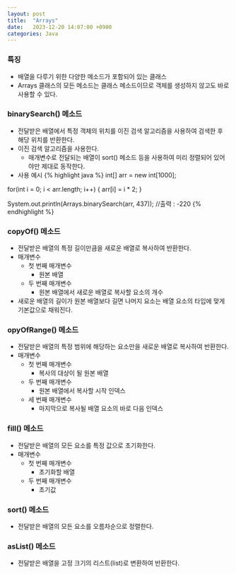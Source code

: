 ```yaml
---
layout: post
title:  "Arrays"
date:   2023-12-20 14:07:00 +0900
categories: Java
---
```


### 특징

- 배열을 다루기 위한 다양한 메소드가 포함되어 있는 클래스
- Arrays 클래스의 모든 메소드는 클래스 메소드이므로 객체를 생성하지 않고도 바로 사용할 수 있다.

### binarySearch() 메소드

- 전달받은 배열에서 특정 객체의 위치를 이진 검색 알고리즘을 사용하여 검색한 후 해당 위치를 반환한다.
- 이진 검색 알고리즘을 사용한다.
    - 매개변수로 전달되는 배열이 sort() 메소드 등을 사용하여 미리 정렬되어 있어야만 제대로 동작한다.
- 사용 예시
{% highlight java %}
int[] arr = new int[1000];

for(int i = 0; i < arr.length; i++) {
    arr[i] = i * 2;
}

System.out.println(Arrays.binarySearch(arr, 437)); //출력 : -220
{% endhighlight %}

### copyOf() 메소드

- 전달받은 배열의 특정 길이만큼을 새로운 배열로 복사하여 반환한다.
- 매개변수
    - 첫 번째 매개변수
        - 원본 배열
    - 두 번째 매개변수
        - 원본 배열에서 새로운 배열로 복사할 요소의 개수
- 새로운 배열의 길이가 원본 배열보다 길면 나머지 요소는 배열 요소의 타입에 맞게 기본값으로 채워진다.

### opyOfRange() 메소드

- 전달받은 배열의 특정 범위에 해당하는 요소만을 새로운 배열로 복사하여 반환한다.
- 매개변수
    - 첫 번째 매개변수
        - 복사의 대상이 될 원본 배열
    - 두 번째 매개변수
        - 원본 배열에서 복사할 시작 인덱스
    - 세 번째 매개변수
        - 마지막으로 복사될 배열 요소의 바로 다음 인덱스

### fill() 메소드

- 전달받은 배열의 모든 요소를 특정 값으로 초기화한다.
- 매개변수
    - 첫 번째 매개변수
        - 초기화할 배열
    - 두 번째 매개변수
        - 초기값

### sort() 메소드

- 전달받은 배열의 모든 요소를 오름차순으로 정렬한다.

### asList() 메소드

- 전달받은 배열을 고정 크기의 리스트(list)로 변환하여 반환한다.